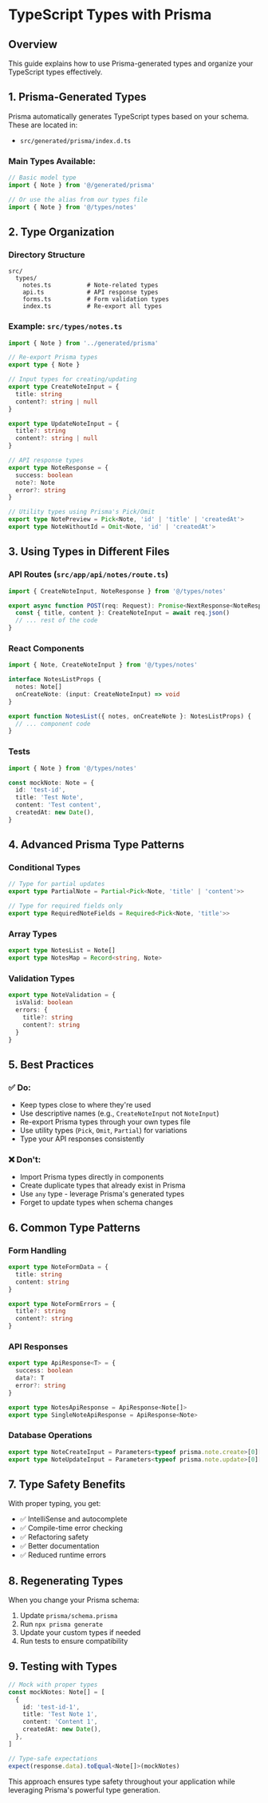 # TypeScript Types with Prisma

## Overview

This guide explains how to use Prisma-generated types and organize your TypeScript types effectively.

## 1. Prisma-Generated Types

Prisma automatically generates TypeScript types based on your schema. These are located in:

- `src/generated/prisma/index.d.ts`

### Main Types Available:

```typescript
// Basic model type
import { Note } from '@/generated/prisma'

// Or use the alias from our types file
import { Note } from '@/types/notes'
```

## 2. Type Organization

### Directory Structure

```
src/
  types/
    notes.ts          # Note-related types
    api.ts            # API response types
    forms.ts          # Form validation types
    index.ts          # Re-export all types
```

### Example: `src/types/notes.ts`

```typescript
import { Note } from '../generated/prisma'

// Re-export Prisma types
export type { Note }

// Input types for creating/updating
export type CreateNoteInput = {
  title: string
  content?: string | null
}

export type UpdateNoteInput = {
  title?: string
  content?: string | null
}

// API response types
export type NoteResponse = {
  success: boolean
  note?: Note
  error?: string
}

// Utility types using Prisma's Pick/Omit
export type NotePreview = Pick<Note, 'id' | 'title' | 'createdAt'>
export type NoteWithoutId = Omit<Note, 'id' | 'createdAt'>
```

## 3. Using Types in Different Files

### API Routes (`src/app/api/notes/route.ts`)

```typescript
import { CreateNoteInput, NoteResponse } from '@/types/notes'

export async function POST(req: Request): Promise<NextResponse<NoteResponse>> {
  const { title, content }: CreateNoteInput = await req.json()
  // ... rest of the code
}
```

### React Components

```typescript
import { Note, CreateNoteInput } from '@/types/notes'

interface NotesListProps {
  notes: Note[]
  onCreateNote: (input: CreateNoteInput) => void
}

export function NotesList({ notes, onCreateNote }: NotesListProps) {
  // ... component code
}
```

### Tests

```typescript
import { Note } from '@/types/notes'

const mockNote: Note = {
  id: 'test-id',
  title: 'Test Note',
  content: 'Test content',
  createdAt: new Date(),
}
```

## 4. Advanced Prisma Type Patterns

### Conditional Types

```typescript
// Type for partial updates
export type PartialNote = Partial<Pick<Note, 'title' | 'content'>>

// Type for required fields only
export type RequiredNoteFields = Required<Pick<Note, 'title'>>
```

### Array Types

```typescript
export type NotesList = Note[]
export type NotesMap = Record<string, Note>
```

### Validation Types

```typescript
export type NoteValidation = {
  isValid: boolean
  errors: {
    title?: string
    content?: string
  }
}
```

## 5. Best Practices

### ✅ Do:

- Keep types close to where they're used
- Use descriptive names (e.g., `CreateNoteInput` not `NoteInput`)
- Re-export Prisma types through your own types file
- Use utility types (`Pick`, `Omit`, `Partial`) for variations
- Type your API responses consistently

### ❌ Don't:

- Import Prisma types directly in components
- Create duplicate types that already exist in Prisma
- Use `any` type - leverage Prisma's generated types
- Forget to update types when schema changes

## 6. Common Type Patterns

### Form Handling

```typescript
export type NoteFormData = {
  title: string
  content: string
}

export type NoteFormErrors = {
  title?: string
  content?: string
}
```

### API Responses

```typescript
export type ApiResponse<T> = {
  success: boolean
  data?: T
  error?: string
}

export type NotesApiResponse = ApiResponse<Note[]>
export type SingleNoteApiResponse = ApiResponse<Note>
```

### Database Operations

```typescript
export type NoteCreateInput = Parameters<typeof prisma.note.create>[0]['data']
export type NoteUpdateInput = Parameters<typeof prisma.note.update>[0]['data']
```

## 7. Type Safety Benefits

With proper typing, you get:

- ✅ IntelliSense and autocomplete
- ✅ Compile-time error checking
- ✅ Refactoring safety
- ✅ Better documentation
- ✅ Reduced runtime errors

## 8. Regenerating Types

When you change your Prisma schema:

1. Update `prisma/schema.prisma`
2. Run `npx prisma generate`
3. Update your custom types if needed
4. Run tests to ensure compatibility

## 9. Testing with Types

```typescript
// Mock with proper types
const mockNotes: Note[] = [
  {
    id: 'test-id-1',
    title: 'Test Note 1',
    content: 'Content 1',
    createdAt: new Date(),
  },
]

// Type-safe expectations
expect(response.data).toEqual<Note[]>(mockNotes)
```

This approach ensures type safety throughout your application while leveraging Prisma's powerful type generation.
